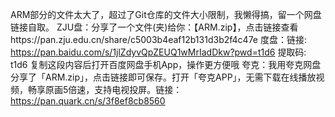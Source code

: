 ARM部分的文件太大了，超过了Git仓库的文件大小限制，我懒得搞，留一个网盘链接自取。
ZJU盘：分享了一个文件(夹)给你：【ARM.zip】，点击链接查看https://pan.zju.edu.cn/share/c5003b4eaf12b131d3b2f4c47e
度盘：链接: https://pan.baidu.com/s/1jlZdyvQpZEUQ1wMrIadDkw?pwd=t1d6 提取码: t1d6 复制这段内容后打开百度网盘手机App，操作更方便哦
夸克：我用夸克网盘分享了「ARM.zip」，点击链接即可保存。打开「夸克APP」，无需下载在线播放视频，畅享原画5倍速，支持电视投屏。链接：https://pan.quark.cn/s/3f8ef8cb8560
